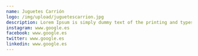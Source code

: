 ```yaml
---
name: Juguetes Carrión
logo: /img/upload/juguetescarrion.jpg
description: Lorem Ipsum is simply dummy text of the printing and typesetting industry. Lorem Ipsum has been the industry's standard the
instagram: www.google.es
facebook: www.google.es
twitter: www.google.es
linkedin: www.google.es
---
```



